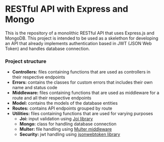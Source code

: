 # RESTful API with Express and Mongo
This is the repository of a monolithic RESTful API that uses Express.js and MongoDB. This project is intended to be used as a skelethon for developing an API that already implements authentication based in JWT (JSON Web Token) and handles database connection.
### Project structure
- **Controllers:** files containing functions that are used as controllers in their respective endpoints
- **Errors:** contains the classes for custom errors that includes their own name and status code
- **Middleware:** files containing functions that are used as middleware for a route and all their respective endpoints
- **Model:** contains the models of the database entities
- **Routes:** contains API endpoints grouped by route
- **Utilities:** files containing functions that are used for varying purposes
    - **Joi:** input validation using [Joi library](https://joi.dev/)
    - **Mongo:** class for handling database connection
    - **Multer:** file handling using [Multer middleware](https://www.npmjs.com/package/multer)
    - **Security:** jwt handling using [jsonwebtoken library](https://www.npmjs.com/package/jsonwebtoken)
